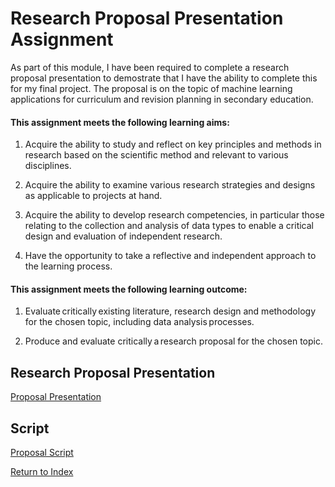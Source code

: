 # Research Proposal Presentation Assignment

As part of this module, I have been required to complete a research proposal presentation to demostrate that I have the ability to complete this for my final project. The proposal is on the topic of machine learning applications for curriculum and revision planning in secondary education.

#### This assignment meets the following learning aims:

1) Acquire the ability to study and reflect on key principles and methods in research based on the scientific method and relevant to various disciplines.

2) Acquire the ability to examine various research strategies and designs as applicable to projects at hand.

3) Acquire the ability to develop research competencies, in particular those relating to the collection and analysis of data types to enable a critical design and evaluation of independent research.

4) Have the opportunity to take a reflective and independent approach to the learning process.

#### This assignment meets the following learning outcome:

1) Evaluate critically existing literature, research design and methodology for the chosen topic, including data analysis processes.

2) Produce and evaluate critically a research proposal for the chosen topic.

   

## Research Proposal Presentation

[Proposal Presentation](/PDF/final_project_presentation.pdf)

## Script

[Proposal Script](/PDF/research_presentation.pdf)


[Return to Index](/index.md)

